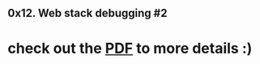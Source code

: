 ## 0x12. Web stack debugging #2

# check out the [PDF](./Project_0x12.Webstackdebugging#2_ALXAfricaIntranet.pdf) to more details :)
